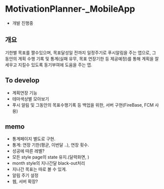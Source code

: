 # MotivationPlanner-_MobileApp     
- 개발 진행중    
## 개요     
기한별 목표를 짤수있으며, 목표달성일 전까지 일정주기로 푸시알림을 주는 앱으로, 그 동안의 계획 수행 기록 및 통계(실패 유무, 목표 연장기한 등 제공예정)를 통해 계획을 잘 세우고 지킬수 있도록 동기부여에 도움을 주는 앱.     


## To develop       
- 계획연장 기능     
- 테마색상별 모아보기    
- 푸시 알림 및 그동안의 목표수행기록 등 백업을 위한, 서버 구현(FireBase, FCM 사용)      

## memo    
- 통계페이지 별도로 구현.
- 통계: 연장 기한(평균, 이번달 ..), 연장 횟수.     
- 성공에 따른 레벨?    
- 모든 style page의 state 유지.(달력화면, )          
- month style의 지나간달 black-out처리     
- 지나간 목표는 따로 볼 수 있게.
- 알림 주기 설정      
- 웹, 서버 확장?         
